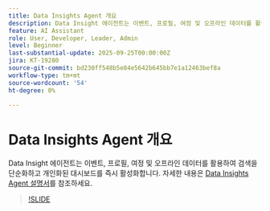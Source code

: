 ```yaml
---
title: Data Insights Agent 개요
description: Data Insight 에이전트는 이벤트, 프로필, 여정 및 오프라인 데이터를 활용하여 검색을 단순화하고 개인화된 대시보드를 즉시 활성화합니다.
feature: AI Assistant
role: User, Developer, Leader, Admin
level: Beginner
last-substantial-update: 2025-09-25T00:00:00Z
jira: KT-19280
source-git-commit: bd230ff548b5e84e5642b645bb7e1a12463bef8a
workflow-type: tm+mt
source-wordcount: '54'
ht-degree: 0%

---
```


# Data Insights Agent 개요

Data Insight 에이전트는 이벤트, 프로필, 여정 및 오프라인 데이터를 활용하여 검색을 단순화하고 개인화된 대시보드를 즉시 활성화합니다. 자세한 내용은 [Data Insights Agent 설명서](https://experienceleague.adobe.com/en/docs/analytics-platform/using/cja-overview/cja-b2c-overview/data-analysis-ai)를 참조하세요.

>[!SLIDE](data-insights-agent-overview)
